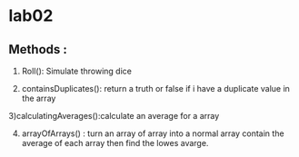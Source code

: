 # lab02

## Methods :

1) Roll(): Simulate throwing dice

2)  containsDuplicates(): return a truth or false if i have a duplicate value in the array

3)calculatingAverages():calculate an average for a array
        
4) arrayOfArrays() :   turn an array of array into a normal array contain the average of each array then find the lowes avarge.
